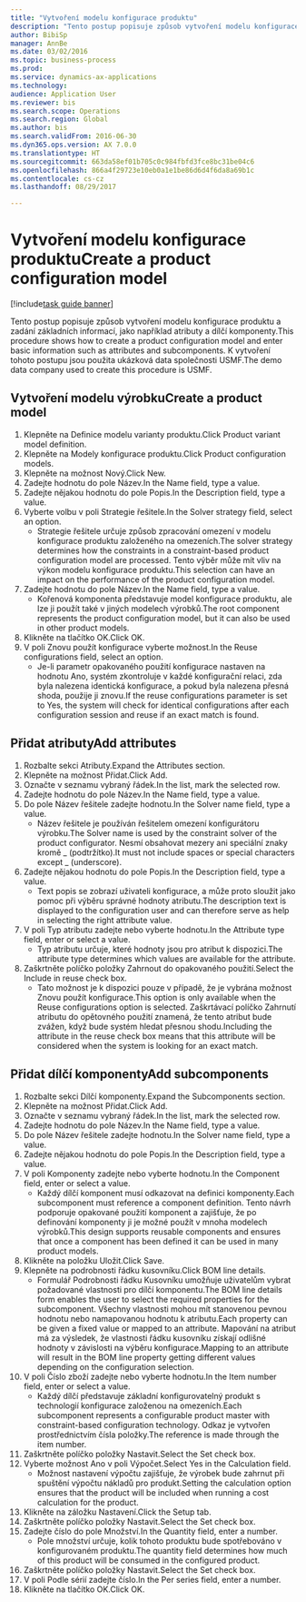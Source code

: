 ```yaml
--- 
title: "Vytvoření modelu konfigurace produktu"
description: "Tento postup popisuje způsob vytvoření modelu konfigurace produktu a zadání základních informací, jako například atributy a dílčí komponenty."
author: BibiSp
manager: AnnBe
ms.date: 03/02/2016
ms.topic: business-process
ms.prod: 
ms.service: dynamics-ax-applications
ms.technology: 
audience: Application User
ms.reviewer: bis
ms.search.scope: Operations
ms.search.region: Global
ms.author: bis
ms.search.validFrom: 2016-06-30
ms.dyn365.ops.version: AX 7.0.0
ms.translationtype: HT
ms.sourcegitcommit: 663da58ef01b705c0c984fbfd3fce8bc31be04c6
ms.openlocfilehash: 866a4f29723e10eb0a1e1be86d6d4f6da8a69b1c
ms.contentlocale: cs-cz
ms.lasthandoff: 08/29/2017

---
```

# <a name="create-a-product-configuration-model"></a><span data-ttu-id="4a289-103">Vytvoření modelu konfigurace produktu</span><span class="sxs-lookup"><span data-stu-id="4a289-103">Create a product configuration model</span></span>

[!include[task guide banner](../../includes/task-guide-banner.md)]

<span data-ttu-id="4a289-104">Tento postup popisuje způsob vytvoření modelu konfigurace produktu a zadání základních informací, jako například atributy a dílčí komponenty.</span><span class="sxs-lookup"><span data-stu-id="4a289-104">This procedure shows how to create a product configuration model and enter basic information such as attributes and subcomponents.</span></span> <span data-ttu-id="4a289-105">K vytvoření tohoto postupu jsou použita ukázková data společnosti USMF.</span><span class="sxs-lookup"><span data-stu-id="4a289-105">The demo data company used to create this procedure is USMF.</span></span>


## <a name="create-a-product-model"></a><span data-ttu-id="4a289-106">Vytvoření modelu výrobku</span><span class="sxs-lookup"><span data-stu-id="4a289-106">Create a product model</span></span>
1. <span data-ttu-id="4a289-107">Klepněte na Definice modelu varianty produktu.</span><span class="sxs-lookup"><span data-stu-id="4a289-107">Click Product variant model definition.</span></span>
2. <span data-ttu-id="4a289-108">Klepněte na Modely konfigurace produktu.</span><span class="sxs-lookup"><span data-stu-id="4a289-108">Click Product configuration models.</span></span>
3. <span data-ttu-id="4a289-109">Klepněte na možnost Nový.</span><span class="sxs-lookup"><span data-stu-id="4a289-109">Click New.</span></span>
4. <span data-ttu-id="4a289-110">Zadejte hodnotu do pole Název.</span><span class="sxs-lookup"><span data-stu-id="4a289-110">In the Name field, type a value.</span></span>
5. <span data-ttu-id="4a289-111">Zadejte nějakou hodnotu do pole Popis.</span><span class="sxs-lookup"><span data-stu-id="4a289-111">In the Description field, type a value.</span></span>
6. <span data-ttu-id="4a289-112">Vyberte volbu v poli Strategie řešitele.</span><span class="sxs-lookup"><span data-stu-id="4a289-112">In the Solver strategy field, select an option.</span></span>
    * <span data-ttu-id="4a289-113">Strategie řešitele určuje způsob zpracování omezení v modelu konfigurace produktu založeného na omezeních.</span><span class="sxs-lookup"><span data-stu-id="4a289-113">The solver strategy determines how the constraints in a constraint-based product configuration model are processed.</span></span> <span data-ttu-id="4a289-114">Tento výběr může mít vliv na výkon modelu konfigurace produktu.</span><span class="sxs-lookup"><span data-stu-id="4a289-114">This selection can have an impact on the performance of the product configuration model.</span></span>  
7. <span data-ttu-id="4a289-115">Zadejte hodnotu do pole Název.</span><span class="sxs-lookup"><span data-stu-id="4a289-115">In the Name field, type a value.</span></span>
    * <span data-ttu-id="4a289-116">Kořenová komponenta představuje model konfigurace produktu, ale lze ji použít také v jiných modelech výrobků.</span><span class="sxs-lookup"><span data-stu-id="4a289-116">The root component represents the product configuration model, but it can also be used in other product models.</span></span>  
8. <span data-ttu-id="4a289-117">Klikněte na tlačítko OK.</span><span class="sxs-lookup"><span data-stu-id="4a289-117">Click OK.</span></span>
9. <span data-ttu-id="4a289-118">V poli Znovu použít konfigurace vyberte možnost.</span><span class="sxs-lookup"><span data-stu-id="4a289-118">In the Reuse configurations field, select an option.</span></span>
    * <span data-ttu-id="4a289-119">Je-li parametr opakovaného použití konfigurace nastaven na hodnotu Ano, systém zkontroluje v každé konfigurační relaci, zda byla nalezena identická konfigurace, a pokud byla nalezena přesná shoda, použije ji znovu.</span><span class="sxs-lookup"><span data-stu-id="4a289-119">If the reuse configurations parameter is set to Yes, the system will check for identical configurations after each configuration session and reuse if an exact match is found.</span></span>  

## <a name="add-attributes"></a><span data-ttu-id="4a289-120">Přidat atributy</span><span class="sxs-lookup"><span data-stu-id="4a289-120">Add attributes</span></span>
1. <span data-ttu-id="4a289-121">Rozbalte sekci Atributy.</span><span class="sxs-lookup"><span data-stu-id="4a289-121">Expand the Attributes section.</span></span>
2. <span data-ttu-id="4a289-122">Klepněte na možnost Přidat.</span><span class="sxs-lookup"><span data-stu-id="4a289-122">Click Add.</span></span>
3. <span data-ttu-id="4a289-123">Označte v seznamu vybraný řádek.</span><span class="sxs-lookup"><span data-stu-id="4a289-123">In the list, mark the selected row.</span></span>
4. <span data-ttu-id="4a289-124">Zadejte hodnotu do pole Název.</span><span class="sxs-lookup"><span data-stu-id="4a289-124">In the Name field, type a value.</span></span>
5. <span data-ttu-id="4a289-125">Do pole Název řešitele zadejte hodnotu.</span><span class="sxs-lookup"><span data-stu-id="4a289-125">In the Solver name field, type a value.</span></span>
    * <span data-ttu-id="4a289-126">Název řešitele je používán řešitelem omezení konfigurátoru výrobku.</span><span class="sxs-lookup"><span data-stu-id="4a289-126">The Solver name is used by the constraint solver of the product configurator.</span></span> <span data-ttu-id="4a289-127">Nesmí obsahovat mezery ani speciální znaky kromě _ (podtržítko).</span><span class="sxs-lookup"><span data-stu-id="4a289-127">It must not include spaces or special characters except _ (underscore).</span></span>  
6. <span data-ttu-id="4a289-128">Zadejte nějakou hodnotu do pole Popis.</span><span class="sxs-lookup"><span data-stu-id="4a289-128">In the Description field, type a value.</span></span>
    * <span data-ttu-id="4a289-129">Text popis se zobrazí uživateli konfigurace, a může proto sloužit jako pomoc při výběru správné hodnoty atributu.</span><span class="sxs-lookup"><span data-stu-id="4a289-129">The description text is displayed to the configuration user and can therefore serve as help in selecting the right attribute value.</span></span>  
7. <span data-ttu-id="4a289-130">V poli Typ atributu zadejte nebo vyberte hodnotu.</span><span class="sxs-lookup"><span data-stu-id="4a289-130">In the Attribute type field, enter or select a value.</span></span>
    * <span data-ttu-id="4a289-131">Typ atributu určuje, které hodnoty jsou pro atribut k dispozici.</span><span class="sxs-lookup"><span data-stu-id="4a289-131">The attribute type determines which values are available for the attribute.</span></span>  
8. <span data-ttu-id="4a289-132">Zaškrtněte políčko položky Zahrnout do opakovaného použití.</span><span class="sxs-lookup"><span data-stu-id="4a289-132">Select the Include in reuse check box.</span></span>
    * <span data-ttu-id="4a289-133">Tato možnost je k dispozici pouze v případě, že je vybrána možnost Znovu použít konfigurace.</span><span class="sxs-lookup"><span data-stu-id="4a289-133">This option is only available when the Reuse configurations option is selected.</span></span> <span data-ttu-id="4a289-134">Zaškrtávací políčko Zahrnutí atributu do opětovného použití znamená, že tento atribut bude zvážen, když bude systém hledat přesnou shodu.</span><span class="sxs-lookup"><span data-stu-id="4a289-134">Including the attribute in the reuse check box means that this attribute will be considered when the system is looking for an exact match.</span></span>  

## <a name="add-subcomponents"></a><span data-ttu-id="4a289-135">Přidat dílčí komponenty</span><span class="sxs-lookup"><span data-stu-id="4a289-135">Add subcomponents</span></span>
1. <span data-ttu-id="4a289-136">Rozbalte sekci Dílčí komponenty.</span><span class="sxs-lookup"><span data-stu-id="4a289-136">Expand the Subcomponents section.</span></span>
2. <span data-ttu-id="4a289-137">Klepněte na možnost Přidat.</span><span class="sxs-lookup"><span data-stu-id="4a289-137">Click Add.</span></span>
3. <span data-ttu-id="4a289-138">Označte v seznamu vybraný řádek.</span><span class="sxs-lookup"><span data-stu-id="4a289-138">In the list, mark the selected row.</span></span>
4. <span data-ttu-id="4a289-139">Zadejte hodnotu do pole Název.</span><span class="sxs-lookup"><span data-stu-id="4a289-139">In the Name field, type a value.</span></span>
5. <span data-ttu-id="4a289-140">Do pole Název řešitele zadejte hodnotu.</span><span class="sxs-lookup"><span data-stu-id="4a289-140">In the Solver name field, type a value.</span></span>
6. <span data-ttu-id="4a289-141">Zadejte nějakou hodnotu do pole Popis.</span><span class="sxs-lookup"><span data-stu-id="4a289-141">In the Description field, type a value.</span></span>
7. <span data-ttu-id="4a289-142">V poli Komponenty zadejte nebo vyberte hodnotu.</span><span class="sxs-lookup"><span data-stu-id="4a289-142">In the Component field, enter or select a value.</span></span>
    * <span data-ttu-id="4a289-143">Každý dílčí komponent musí odkazovat na definici komponenty.</span><span class="sxs-lookup"><span data-stu-id="4a289-143">Each subcomponent must reference a component definition.</span></span> <span data-ttu-id="4a289-144">Tento návrh podporuje opakované použití komponent a zajišťuje, že po definování komponenty ji je možné použít v mnoha modelech výrobků.</span><span class="sxs-lookup"><span data-stu-id="4a289-144">This design supports reusable components and ensures that once a component has been defined it can be used in many product models.</span></span>  
8. <span data-ttu-id="4a289-145">Klikněte na položku Uložit.</span><span class="sxs-lookup"><span data-stu-id="4a289-145">Click Save.</span></span>
9. <span data-ttu-id="4a289-146">Klepněte na podrobnosti řádku kusovníku.</span><span class="sxs-lookup"><span data-stu-id="4a289-146">Click BOM line details.</span></span>
    * <span data-ttu-id="4a289-147">Formulář Podrobnosti řádku Kusovníku umožňuje uživatelům vybrat požadované vlastnosti pro dílčí komponentu.</span><span class="sxs-lookup"><span data-stu-id="4a289-147">The BOM line details form enables the user to select the required properties for the subcomponent.</span></span> <span data-ttu-id="4a289-148">Všechny vlastnosti mohou mít stanovenou pevnou hodnotu nebo namapovanou hodnotu k atributu.</span><span class="sxs-lookup"><span data-stu-id="4a289-148">Each property can be given a fixed value or mapped to an attribute.</span></span> <span data-ttu-id="4a289-149">Mapování na atribut má za výsledek, že vlastnosti řádku kusovníku získají odlišné hodnoty v závislosti na výběru konfigurace.</span><span class="sxs-lookup"><span data-stu-id="4a289-149">Mapping to an attribute will result in the BOM line property getting different values depending on the configuration selection.</span></span>  
10. <span data-ttu-id="4a289-150">V poli Číslo zboží zadejte nebo vyberte hodnotu.</span><span class="sxs-lookup"><span data-stu-id="4a289-150">In the Item number field, enter or select a value.</span></span>
    * <span data-ttu-id="4a289-151">Každý dílčí představuje základní konfigurovatelný produkt s technologií konfigurace založenou na omezeních.</span><span class="sxs-lookup"><span data-stu-id="4a289-151">Each subcomponent represents a configurable product master with constraint-based configuration technology.</span></span> <span data-ttu-id="4a289-152">Odkaz je vytvořen prostřednictvím čísla položky.</span><span class="sxs-lookup"><span data-stu-id="4a289-152">The reference is made through the item number.</span></span>  
11. <span data-ttu-id="4a289-153">Zaškrtněte políčko položky Nastavit.</span><span class="sxs-lookup"><span data-stu-id="4a289-153">Select the Set check box.</span></span>
12. <span data-ttu-id="4a289-154">Vyberte možnost Ano v poli Výpočet.</span><span class="sxs-lookup"><span data-stu-id="4a289-154">Select Yes in the Calculation field.</span></span>
    * <span data-ttu-id="4a289-155">Možnost nastavení výpočtu zajišťuje, že výrobek bude zahrnut při spuštění výpočtu nákladů pro produkt.</span><span class="sxs-lookup"><span data-stu-id="4a289-155">Setting the calculation option ensures that the product will be included when running a cost calculation for the product.</span></span>  
13. <span data-ttu-id="4a289-156">Klikněte na záložku Nastavení.</span><span class="sxs-lookup"><span data-stu-id="4a289-156">Click the Setup tab.</span></span>
14. <span data-ttu-id="4a289-157">Zaškrtněte políčko položky Nastavit.</span><span class="sxs-lookup"><span data-stu-id="4a289-157">Select the Set check box.</span></span>
15. <span data-ttu-id="4a289-158">Zadejte číslo do pole Množství.</span><span class="sxs-lookup"><span data-stu-id="4a289-158">In the Quantity field, enter a number.</span></span>
    * <span data-ttu-id="4a289-159">Pole množství určuje, kolik tohoto produktu bude spotřebováno v konfigurovaném produktu.</span><span class="sxs-lookup"><span data-stu-id="4a289-159">The quantity field determines how much of this product will be consumed in the configured product.</span></span>  
16. <span data-ttu-id="4a289-160">Zaškrtněte políčko položky Nastavit.</span><span class="sxs-lookup"><span data-stu-id="4a289-160">Select the Set check box.</span></span>
17. <span data-ttu-id="4a289-161">V poli Podle sérií zadejte číslo.</span><span class="sxs-lookup"><span data-stu-id="4a289-161">In the Per series field, enter a number.</span></span>
18. <span data-ttu-id="4a289-162">Klikněte na tlačítko OK.</span><span class="sxs-lookup"><span data-stu-id="4a289-162">Click OK.</span></span>


